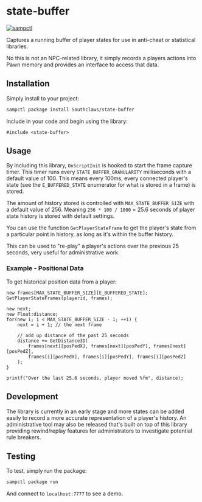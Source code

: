 # state-buffer

[![sampctl](https://shields.southcla.ws/badge/sampctl-state--buffer-2f2f2f.svg?style=for-the-badge)](https://github.com/Southclaws/state-buffer)

Captures a running buffer of player states for use in anti-cheat or statistical
libraries.

No this is not an NPC-related library, it simply records a players actions into
Pawn memory and provides an interface to access that data.

## Installation

Simply install to your project:

```bash
sampctl package install Southclaws/state-buffer
```

Include in your code and begin using the library:

```pawn
#include <state-buffer>
```

## Usage

By including this library, `OnScriptInit` is hooked to start the frame capture
timer. This timer runs every `STATE_BUFFER_GRANULARITY` milliseconds with a
default value of 100. This means every 100ms, every connected player's state
(see the `E_BUFFERED_STATE` enumerator for what is stored in a frame) is stored.

The amount of history stored is controlled with `MAX_STATE_BUFFER_SIZE` with a
default value of 256. Meaning `256 * 100 / 1000` = 25.6 seconds of player state
history is stored with default settings.

You can use the function `GetPlayerStateFrame` to get the player's state from a
particular point in history, as long as it's within the buffer history.

This can be used to "re-play" a player's actions over the previous 25 seconds,
very useful for administrative work.

### Example - Positional Data

To get historical position data from a player:

```pawn
new frames[MAX_STATE_BUFFER_SIZE][E_BUFFERED_STATE];
GetPlayerStateFrames(playerid, frames);

new next;
new Float:distance;
for(new i; i < MAX_STATE_BUFFER_SIZE - 1; ++i) {
    next = i + 1; // the next frame

    // add up distance of the past 25 seconds
    distance += GetDistance3D(
        frames[next][posPedX], frames[next][posPedY], frames[next][posPedZ],
        frames[i][posPedX], frames[i][posPedY], frames[i][posPedZ]
    );
}

printf("Over the last 25.6 seconds, player moved %fm", distance);
```

## Development

The library is currently in an early stage and more states can be added easily
to record a more accurate representation of a player's history. An
administrative tool may also be released that's built on top of this library
providing rewind/replay features for administrators to investigate potential
rule breakers.

## Testing

To test, simply run the package:

```bash
sampctl package run
```

And connect to `localhost:7777` to see a demo.
